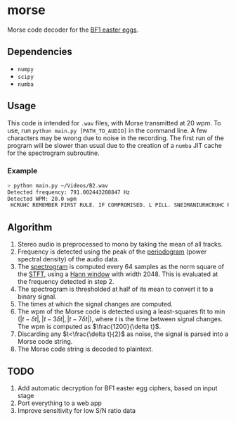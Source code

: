 # morse

Morse code decoder for the [BF1 easter eggs](https://wiki.gamedetectives.net/index.php?title=Battlefield_1#Headphones_and_Morse_code).

## Dependencies

* `numpy`
* `scipy`
* `numba`

## Usage

This code is intended for `.wav` files, with Morse transmitted at 20 wpm. To use, run `python main.py [PATH_TO_AUDIO]` in the command line. A few characters may be wrong due to noise in the recording. The first run of the program will be slower than usual due to the creation of a `numba` JIT cache for the spectrogram subroutine.

### Example

```bash
> python main.py ~/Videos/B2.wav
Detected frequency: 791.002443208847 Hz
Detected WPM: 20.0 wpm
 HCRUHC REMEMBER FIRST RULE. IF COMPROMISED. L PILL. SNEIMANIURHCRUHC REMEMBER FIRST RULE. IF COMPROMISED. L PILL. SNEIMANIURHCRUHC REMEMBER FI
```

## Algorithm

1. Stereo audio is preprocessed to mono by taking the mean of all tracks.
2. Frequency is detected using the peak of the [periodogram](https://en.wikipedia.org/wiki/Periodogram) (power spectral density) of the audio data.
3. The [spectrogram](https://en.wikipedia.org/wiki/Spectrogram) is computed every 64 samples as the norm square of the [STFT](https://en.wikipedia.org/wiki/Short-time_Fourier_transform), using a [Hann window](https://en.wikipedia.org/wiki/Hann_function) with width 2048. This is evaluated at the frequency detected in step 2.
4. The spectrogram is thresholded at half of its mean to convert it to a binary signal.
5. The times at which the signal changes are computed.
6. The wpm of the Morse code is detected using a least-squares fit to $\mathop{\mathrm{min}}\left(\left|t-\delta t\right|,\left|t-3\delta t\right|,\left|t-7\delta t\right|\right)$, where $t$ is the time between signal changes. The wpm is computed as $\frac{1200}{\delta t}$.
7. Discarding any $t<\frac{\delta t}{2}$ as noise, the signal is parsed into a Morse code string.
8. The Morse code string is decoded to plaintext.

## TODO

1. Add automatic decryption for BF1 easter egg ciphers, based on input stage
2. Port everything to a web app
3. Improve sensitivity for low S/N ratio data
